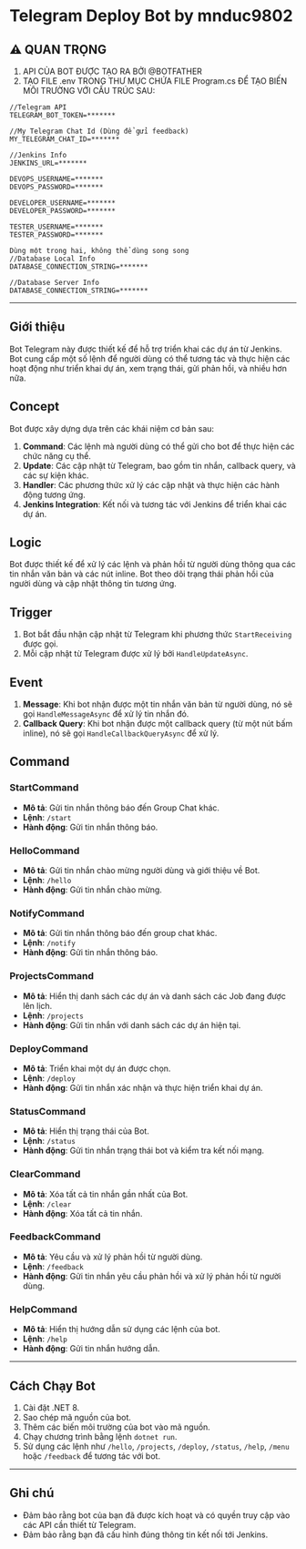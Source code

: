 # Telegram Deploy Bot by mnduc9802

## :warning: QUAN TRỌNG

1. API CỦA BOT ĐƯỢC TẠO RA BỞI @BOTFATHER
2. TẠO FILE .env TRONG THƯ MỤC CHỨA FILE Program.cs ĐỂ TẠO BIẾN MÔI TRƯỜNG VỚI CẤU TRÚC SAU:
```
//Telegram API
TELEGRAM_BOT_TOKEN=*******

//My Telegram Chat Id (Dùng để gửi feedback)
MY_TELEGRAM_CHAT_ID=*******

//Jenkins Info
JENKINS_URL=*******

DEVOPS_USERNAME=*******
DEVOPS_PASSWORD=*******

DEVELOPER_USERNAME=*******
DEVELOPER_PASSWORD=*******

TESTER_USERNAME=*******
TESTER_PASSWORD=*******

Dùng một trong hai, không thể dùng song song
//Database Local Info
DATABASE_CONNECTION_STRING=*******

//Database Server Info
DATABASE_CONNECTION_STRING=*******
```
---

## Giới thiệu

Bot Telegram này được thiết kế để hỗ trợ triển khai các dự án từ Jenkins. Bot cung cấp một số lệnh để người dùng có thể tương tác và thực hiện các hoạt động như triển khai dự án, xem trạng thái, gửi phản hồi, và nhiều hơn nữa.

## Concept

Bot được xây dựng dựa trên các khái niệm cơ bản sau:

1. **Command**: Các lệnh mà người dùng có thể gửi cho bot để thực hiện các chức năng cụ thể.
2. **Update**: Các cập nhật từ Telegram, bao gồm tin nhắn, callback query, và các sự kiện khác.
3. **Handler**: Các phương thức xử lý các cập nhật và thực hiện các hành động tương ứng.
4. **Jenkins Integration**: Kết nối và tương tác với Jenkins để triển khai các dự án.

## Logic

Bot được thiết kế để xử lý các lệnh và phản hồi từ người dùng thông qua các tin nhắn văn bản và các nút inline. Bot theo dõi trạng thái phản hồi của người dùng và cập nhật thông tin tương ứng.

## Trigger

1. Bot bắt đầu nhận cập nhật từ Telegram khi phương thức `StartReceiving` được gọi.
2. Mỗi cập nhật từ Telegram được xử lý bởi `HandleUpdateAsync`.

## Event

1. **Message**: Khi bot nhận được một tin nhắn văn bản từ người dùng, nó sẽ gọi `HandleMessageAsync` để xử lý tin nhắn đó.
2. **Callback Query**: Khi bot nhận được một callback query (từ một nút bấm inline), nó sẽ gọi `HandleCallbackQueryAsync` để xử lý.

## Command

### StartCommand
- **Mô tả**: Gửi tin nhắn thông báo đến Group Chat khác.
- **Lệnh**: `/start`
- **Hành động**: Gửi tin nhắn thông báo.

### HelloCommand
- **Mô tả**: Gửi tin nhắn chào mừng người dùng và giới thiệu về Bot.
- **Lệnh**: `/hello`
- **Hành động**: Gửi tin nhắn chào mừng.

### NotifyCommand
- **Mô tả**: Gửi tin nhắn thông báo đến group chat khác.
- **Lệnh**: `/notify`
- **Hành động**: Gửi tin nhắn thông báo.

### ProjectsCommand
- **Mô tả**: Hiển thị danh sách các dự án và danh sách các Job đang được lên lịch.
- **Lệnh**: `/projects`
- **Hành động**: Gửi tin nhắn với danh sách các dự án hiện tại.

### DeployCommand
- **Mô tả**: Triển khai một dự án được chọn.
- **Lệnh**: `/deploy`
- **Hành động**: Gửi tin nhắn xác nhận và thực hiện triển khai dự án.

### StatusCommand
- **Mô tả**: Hiển thị trạng thái của Bot.
- **Lệnh**: `/status`
- **Hành động**: Gửi tin nhắn trạng thái bot và kiểm tra kết nối mạng.

### ClearCommand
- **Mô tả**: Xóa tất cả tin nhắn gần nhất của Bot.
- **Lệnh**: `/clear`
- **Hành động**: Xóa tất cả tin nhắn.

### FeedbackCommand
- **Mô tả**: Yêu cầu và xử lý phản hồi từ người dùng.
- **Lệnh**: `/feedback`
- **Hành động**: Gửi tin nhắn yêu cầu phản hồi và xử lý phản hồi từ người dùng.

### HelpCommand
- **Mô tả**: Hiển thị hướng dẫn sử dụng các lệnh của bot.
- **Lệnh**: `/help`
- **Hành động**: Gửi tin nhắn hướng dẫn.


---

## Cách Chạy Bot

1. Cài đặt .NET 8.
2. Sao chép mã nguồn của bot.
3. Thêm các biến môi trường của bot vào mã nguồn.
4. Chạy chương trình bằng lệnh `dotnet run`.
5. Sử dụng các lệnh như `/hello`, `/projects`, `/deploy`, `/status`, `/help`, `/menu` hoặc `/feedback` để tương tác với bot.

---

## Ghi chú

- Đảm bảo rằng bot của bạn đã được kích hoạt và có quyền truy cập vào các API cần thiết từ Telegram.
- Đảm bảo rằng bạn đã cấu hình đúng thông tin kết nối tới Jenkins.
